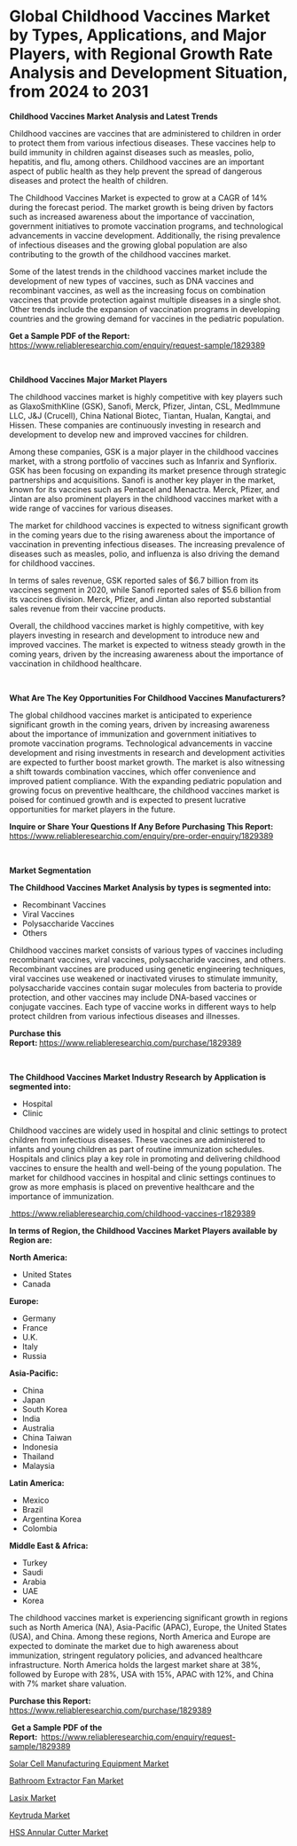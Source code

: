 <p><h1>Global Childhood Vaccines Market by Types, Applications, and Major Players, with Regional Growth Rate Analysis and Development Situation, from 2024 to 2031</h1></p><p><strong>Childhood Vaccines Market Analysis and Latest Trends</strong></p>
<p><p>Childhood vaccines are vaccines that are administered to children in order to protect them from various infectious diseases. These vaccines help to build immunity in children against diseases such as measles, polio, hepatitis, and flu, among others. Childhood vaccines are an important aspect of public health as they help prevent the spread of dangerous diseases and protect the health of children.</p><p>The Childhood Vaccines Market is expected to grow at a CAGR of 14% during the forecast period. The market growth is being driven by factors such as increased awareness about the importance of vaccination, government initiatives to promote vaccination programs, and technological advancements in vaccine development. Additionally, the rising prevalence of infectious diseases and the growing global population are also contributing to the growth of the childhood vaccines market.</p><p>Some of the latest trends in the childhood vaccines market include the development of new types of vaccines, such as DNA vaccines and recombinant vaccines, as well as the increasing focus on combination vaccines that provide protection against multiple diseases in a single shot. Other trends include the expansion of vaccination programs in developing countries and the growing demand for vaccines in the pediatric population.</p></p>
<p><strong>Get a Sample PDF of the Report:&nbsp;</strong> <a href="https://www.reliableresearchiq.com/enquiry/request-sample/1829389">https://www.reliableresearchiq.com/enquiry/request-sample/1829389</a></p>
<p>&nbsp;</p>
<p><strong>Childhood Vaccines Major Market Players</strong></p>
<p><p>The childhood vaccines market is highly competitive with key players such as GlaxoSmithKline (GSK), Sanofi, Merck, Pfizer, Jintan, CSL, MedImmune LLC, J&J (Crucell), China National Biotec, Tiantan, Hualan, Kangtai, and Hissen. These companies are continuously investing in research and development to develop new and improved vaccines for children.</p><p>Among these companies, GSK is a major player in the childhood vaccines market, with a strong portfolio of vaccines such as Infanrix and Synflorix. GSK has been focusing on expanding its market presence through strategic partnerships and acquisitions. Sanofi is another key player in the market, known for its vaccines such as Pentacel and Menactra. Merck, Pfizer, and Jintan are also prominent players in the childhood vaccines market with a wide range of vaccines for various diseases.</p><p>The market for childhood vaccines is expected to witness significant growth in the coming years due to the rising awareness about the importance of vaccination in preventing infectious diseases. The increasing prevalence of diseases such as measles, polio, and influenza is also driving the demand for childhood vaccines.</p><p>In terms of sales revenue, GSK reported sales of $6.7 billion from its vaccines segment in 2020, while Sanofi reported sales of $5.6 billion from its vaccines division. Merck, Pfizer, and Jintan also reported substantial sales revenue from their vaccine products.</p><p>Overall, the childhood vaccines market is highly competitive, with key players investing in research and development to introduce new and improved vaccines. The market is expected to witness steady growth in the coming years, driven by the increasing awareness about the importance of vaccination in childhood healthcare.</p></p>
<p>&nbsp;</p>
<p><strong>What Are The Key Opportunities For Childhood Vaccines Manufacturers?</strong></p>
<p><p>The global childhood vaccines market is anticipated to experience significant growth in the coming years, driven by increasing awareness about the importance of immunization and government initiatives to promote vaccination programs. Technological advancements in vaccine development and rising investments in research and development activities are expected to further boost market growth. The market is also witnessing a shift towards combination vaccines, which offer convenience and improved patient compliance. With the expanding pediatric population and growing focus on preventive healthcare, the childhood vaccines market is poised for continued growth and is expected to present lucrative opportunities for market players in the future.</p></p>
<p><strong>Inquire or Share Your Questions If Any Before Purchasing This Report:</strong> <a href="https://www.reliableresearchiq.com/enquiry/pre-order-enquiry/1829389">https://www.reliableresearchiq.com/enquiry/pre-order-enquiry/1829389</a></p>
<p>&nbsp;</p>
<p><strong>Market Segmentation</strong></p>
<p><strong>The Childhood Vaccines Market Analysis by types is segmented into:</strong></p>
<p><ul><li>Recombinant Vaccines</li><li>Viral Vaccines</li><li>Polysaccharide Vaccines</li><li>Others</li></ul></p>
<p><p>Childhood vaccines market consists of various types of vaccines including recombinant vaccines, viral vaccines, polysaccharide vaccines, and others. Recombinant vaccines are produced using genetic engineering techniques, viral vaccines use weakened or inactivated viruses to stimulate immunity, polysaccharide vaccines contain sugar molecules from bacteria to provide protection, and other vaccines may include DNA-based vaccines or conjugate vaccines. Each type of vaccine works in different ways to help protect children from various infectious diseases and illnesses.</p></p>
<p><strong>Purchase this Report:&nbsp;</strong><a href="https://www.reliableresearchiq.com/purchase/1829389">https://www.reliableresearchiq.com/purchase/1829389</a></p>
<p>&nbsp;</p>
<p><strong>The Childhood Vaccines Market Industry Research by Application is segmented into:</strong></p>
<p><ul><li>Hospital</li><li>Clinic</li></ul></p>
<p><p>Childhood vaccines are widely used in hospital and clinic settings to protect children from infectious diseases. These vaccines are administered to infants and young children as part of routine immunization schedules. Hospitals and clinics play a key role in promoting and delivering childhood vaccines to ensure the health and well-being of the young population. The market for childhood vaccines in hospital and clinic settings continues to grow as more emphasis is placed on preventive healthcare and the importance of immunization.</p></p>
<p><a href="https://www.reliableresearchiq.com/childhood-vaccines-r1829389">&nbsp;https://www.reliableresearchiq.com/childhood-vaccines-r1829389</a></p>
<p><strong>In terms of Region, the Childhood Vaccines Market Players available by Region are:</strong></p>
<p>
    <p> <strong> North America: </strong>
        <ul>
            <li>United States</li>
            <li>Canada</li>
        </ul>
        </p> 
    <p> <strong> Europe: </strong>
        <ul>
            <li>Germany</li>
            <li>France</li>
            <li>U.K.</li>
            <li>Italy</li>
            <li>Russia</li>
        </ul>
        </p> 
    <p> <strong> Asia-Pacific: </strong>
        <ul>
            <li>China</li>
            <li>Japan</li>
            <li>South Korea</li>
            <li>India</li>
            <li>Australia</li>
            <li>China Taiwan</li>
            <li>Indonesia</li>
            <li>Thailand</li>
            <li>Malaysia</li>
        </ul>
        </p> 
    <p> <strong> Latin America: </strong>
        <ul>
            <li>Mexico</li>
            <li>Brazil</li>
            <li>Argentina Korea</li>
            <li>Colombia</li>
        </ul>
        </p> 
    <p> <strong> Middle East & Africa: </strong>
        <ul>
            <li>Turkey</li>
            <li>Saudi</li>
            <li>Arabia</li>
            <li>UAE</li>
            <li>Korea</li>
        </ul>
    </p>
    </p>
<p><p>The childhood vaccines market is experiencing significant growth in regions such as North America (NA), Asia-Pacific (APAC), Europe, the United States (USA), and China. Among these regions, North America and Europe are expected to dominate the market due to high awareness about immunization, stringent regulatory policies, and advanced healthcare infrastructure. North America holds the largest market share at 38%, followed by Europe with 28%, USA with 15%, APAC with 12%, and China with 7% market share valuation.</p></p>
<p><strong>Purchase this Report: </strong><a href="https://www.reliableresearchiq.com/purchase/1829389">https://www.reliableresearchiq.com/purchase/1829389</a></p>
<p>&nbsp;<strong>Get a Sample PDF of the Report:&nbsp;&nbsp;</strong><a href="https://www.reliableresearchiq.com/enquiry/request-sample/1829389">https://www.reliableresearchiq.com/enquiry/request-sample/1829389</a></p>
<p><strong></strong></p>
<p><p><a href="https://medium.com/@millerjimk/solar-cell-manufacturing-equipment-market-size-is-growing-at-cagr-of-9-2-6b2bde403ac3">Solar Cell Manufacturing Equipment Market</a></p><p><a href="https://medium.com/@danielwardb654202/global-bathroom-extractor-fan-market-sector-types-applications-market-player-strategies-9b85ebd82f52">Bathroom Extractor Fan Market</a></p><p><a href="https://github.com/nicoletavirag/Market-Research-Report-List-4/blob/main/lasix-market.md">Lasix Market</a></p><p><a href="https://github.com/mauripalmi/Market-Research-Report-List-4/blob/main/keytruda-market.md">Keytruda Market</a></p><p><a href="https://medium.com/@madw10245644/hss-annular-cutter-market-size-share-trends-analysis-report-by-product-drill-depth-less-than-d38e785e4675">HSS Annular Cutter Market</a></p></p>